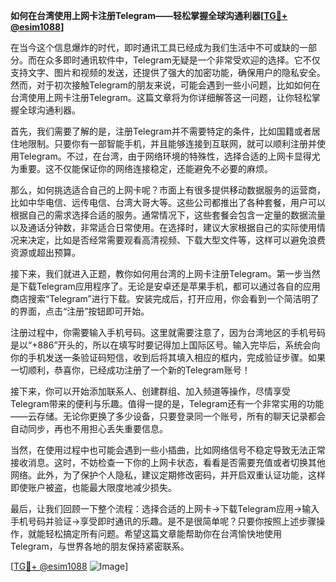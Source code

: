 **如何在台湾使用上网卡注册Telegram——轻松掌握全球沟通利器[[TG💪+ @esim1088](https://t.me/s/esim1088)]**

在当今这个信息爆炸的时代，即时通讯工具已经成为我们生活中不可或缺的一部分。而在众多即时通讯软件中，Telegram无疑是一个非常受欢迎的选择。它不仅支持文字、图片和视频的发送，还提供了强大的加密功能，确保用户的隐私安全。然而，对于初次接触Telegram的朋友来说，可能会遇到一些小问题，比如如何在台湾使用上网卡注册Telegram。这篇文章将为你详细解答这一问题，让你轻松掌握全球沟通利器。

首先，我们需要了解的是，注册Telegram并不需要特定的条件，比如国籍或者居住地限制。只要你有一部智能手机，并且能够连接到互联网，就可以顺利注册并使用Telegram。不过，在台湾，由于网络环境的特殊性，选择合适的上网卡显得尤为重要。这不仅能保证你的网络连接稳定，还能避免不必要的麻烦。

那么，如何挑选适合自己的上网卡呢？市面上有很多提供移动数据服务的运营商，比如中华电信、远传电信、台湾大哥大等。这些公司都推出了各种套餐，用户可以根据自己的需求选择合适的服务。通常情况下，这些套餐会包含一定量的数据流量以及通话分钟数，非常适合日常使用。在选择时，建议大家根据自己的实际使用情况来决定，比如是否经常需要观看高清视频、下载大型文件等，这样可以避免浪费资源或超出预算。

接下来，我们就进入正题，教你如何用台湾的上网卡注册Telegram。第一步当然是下载Telegram应用程序了。无论是安卓还是苹果手机，都可以通过各自的应用商店搜索“Telegram”进行下载。安装完成后，打开应用，你会看到一个简洁明了的界面，点击“注册”按钮即可开始。

注册过程中，你需要输入手机号码。这里就需要注意了，因为台湾地区的手机号码是以“+886”开头的，所以在填写时要记得加上国际区号。输入完毕后，系统会向你的手机发送一条验证码短信，收到后将其填入相应的框内，完成验证步骤。如果一切顺利，恭喜你，已经成功注册了一个新的Telegram账号！

接下来，你可以开始添加联系人、创建群组、加入频道等操作，尽情享受Telegram带来的便利与乐趣。值得一提的是，Telegram还有一个非常实用的功能——云存储。无论你更换了多少设备，只要登录同一个账号，所有的聊天记录都会自动同步，再也不用担心丢失重要信息。

当然，在使用过程中也可能会遇到一些小插曲，比如网络信号不稳定导致无法正常接收消息。这时，不妨检查一下你的上网卡状态，看看是否需要充值或者切换其他网络。此外，为了保护个人隐私，建议定期修改密码，并开启双重认证功能，这样即使账户被盗，也能最大限度地减少损失。

最后，让我们回顾一下整个流程：选择合适的上网卡→下载Telegram应用→输入手机号码并验证→享受即时通讯的乐趣。是不是很简单呢？只要你按照上述步骤操作，就能轻松搞定所有问题。希望这篇文章能帮助你在台湾愉快地使用Telegram，与世界各地的朋友保持紧密联系。

[[TG💪+ @esim1088](https://t.me/s/esim1088) ![Image](https://i.postimg.cc/4NQfJmqS/Snipaste-2025-05-13-00-14-12.png)]
